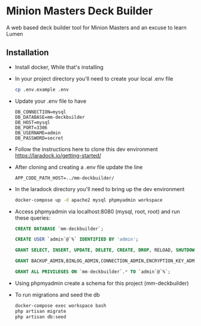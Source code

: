 # Minion Masters Deck Builder
A web based deck builder tool for Minion Masters and an excuse to learn Lumen

## Installation

- Install docker, While that's installing

- In your project directory you'll need to create your local .env file
    ```bash
    cp .env.example .env
    ```
- Update your .env file to have
    ```
    DB_CONNECTION=mysql
    DB_DATABASE=mm-deckbuilder
    DB_HOST=mysql
    DB_PORT=3306
    DB_USERNAME=admin
    DB_PASSWORD=secret
    ```

- Follow the instructions here to clone this dev environment 
https://laradock.io/getting-started/

- After cloning and creating a .env file update the line
    ```
    APP_CODE_PATH_HOST=../mm-deckbuilder/
    ```

- In the laradock directory you'll need to bring up the dev environment
    ```bash
    docker-compose up -d apache2 mysql phpmyadmin workspace
    ```
 - Access phpmyadmin via localhost:8080 (mysql, root, root) and run these queries: 
    ```sql
    CREATE DATABASE `mm-deckbuilder`;

    CREATE USER `admin`@`%` IDENTIFIED BY 'admin';

    GRANT SELECT, INSERT, UPDATE, DELETE, CREATE, DROP, RELOAD, SHUTDOWN, PROCESS, FILE, REFERENCES, INDEX, ALTER, SHOW DATABASES, SUPER, CREATE TEMPORARY TABLES, LOCK TABLES, EXECUTE, REPLICATION SLAVE, REPLICATION CLIENT, CREATE VIEW, SHOW VIEW, CREATE ROUTINE, ALTER ROUTINE, CREATE USER, EVENT, TRIGGER, CREATE TABLESPACE, CREATE ROLE, DROP ROLE ON *.* TO `admin`@`%` WITH GRANT OPTION;

    GRANT BACKUP_ADMIN,BINLOG_ADMIN,CONNECTION_ADMIN,ENCRYPTION_KEY_ADMIN,GROUP_REPLICATION_ADMIN,PERSIST_RO_VARIABLES_ADMIN,REPLICATION_SLAVE_ADMIN,RESOURCE_GROUP_ADMIN,RESOURCE_GROUP_USER,ROLE_ADMIN,SET_USER_ID,SYSTEM_VARIABLES_ADMIN,XA_RECOVER_ADMIN ON *.* TO `admin`@`%` WITH GRANT OPTION;

    GRANT ALL PRIVILEGES ON `mm-deckbuilder`.* TO `admin`@`%`;
    ```
 - Using phpmyadmin create a schema for this project (mm-deckbuilder)
 - To run migrations and seed the db
    ```bash
    docker-compose exec workspace bash
    php artisan migrate
    php artisan db:seed
    ```
